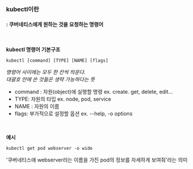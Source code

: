 
### kubectl이란
#### : 쿠버네티스에게 원하는 것을 요청하는 명령어
<br>

 **kubectl 명령어 기본구조**

```kubectl [command] [TYPE] [NAME] [flags]```

*명령어 사이에는 모두 한 칸씩 띄운다.*
<br>
*대괄호 안에 쓴 것들은 생략 가능하다는 뜻*
* command : 자원(object)에 실행할 명령 ex. create. get, delete, edit...
* TYPE: 자원의 타입 ex. node, pod, service
* NAME : 자원의 이름 
* flags: 부가적으로 설정할 옵션 ex. --help, -o options
<br>

**예시**

```kubectl get pod webserver -o wide```

'쿠버네티스애 webserver라는 이름을 가진 pod의 정보를 자세하게 보여줘'라는 의미




